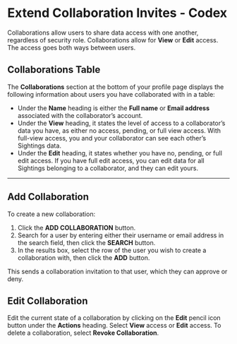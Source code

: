 # Extend Collaboration Invites - Codex

Collaborations allow users to share data access with one another, regardless of security role. Collaborations allow for **View** or **Edit** access. The access goes both ways between users.

## Collaborations Table

The **Collaborations** section at the bottom of your profile page displays the following information about users you have collaborated with in a table:

* Under the **Name** heading is either the **Full name** or **Email address** associated with the collaborator’s account.
* Under the **View** heading, it states the level of access to a collaborator’s data you have, as either no access, pending, or full view access. With full-view access, you and your collaborator can see each other’s Sightings data.
* Under the **Edit** heading, it states whether you have no, pending, or full edit access. If you have full edit access, you can edit data for all Sightings belonging to a collaborator, and they can edit yours.

***

## Add Collaboration

To create a new collaboration:

1. Click the **ADD COLLABORATION** button.
2. Search for a user by entering either their username or email address in the search field, then click the **SEARCH** button.
3. In the results box, select the row of the user you wish to create a collaboration with, then click the **ADD** button.

This sends a collaboration invitation to that user, which they can approve or deny.

## Edit Collaboration

Edit the current state of a collaboration by clicking on the **Edit** pencil icon button under the **Actions** heading. Select **View** access or **Edit** access. To delete a collaboration, select **Revoke Collaboration**.
